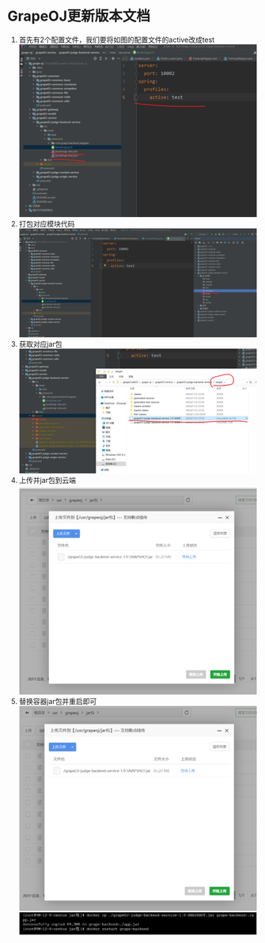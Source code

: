 # GrapeOJ更新版本文档

1. 首先有2个配置文件，我们要将如图的配置文件的active改成test
![img.png](../imge/oj部署/img.png)
2. 打包对应模块代码
![img_1.png](../imge/oj部署/img_1.png)
3. 获取对应jar包
![img_2.png](../imge/oj部署/img_2.png)
4. 上传并jar包到云端
![img_3.png](../imge/oj部署/img_3.png)
5. 替换容器jar包并重启即可
![img_4.png](../imge/oj部署/img_4.png)
![img_5.png](../imge/oj部署/img_5.png)